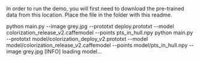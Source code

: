 In order to run the demo, you will first need to download the pre-trained data from this location.  Place the file in the folder with this readme.

python main.py --image grey.jpg --prototxt deploy.prototxt --model colorization_release_v2.caffemodel --points pts_in_hull.npy
python main.py --prototxt model/colorization_deploy_v2.prototxt --model model/colorization_release_v2.caffemodel --points model/pts_in_hull.npy --image grey.jpg
[INFO] loading model...